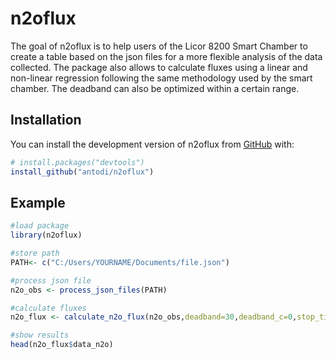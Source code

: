 
# n2oflux

<!-- badges: start -->
<!-- badges: end -->

The goal of n2oflux is to help users of the Licor 8200 Smart Chamber to create a table based on the json files for a more flexible analysis of the data collected. The package also allows to calculate fluxes using a linear and non-linear regression following the same methodology used by the smart chamber. The deadband can also be optimized within a certain range.

## Installation

You can install the development version of n2oflux from [GitHub](https://github.com/) with:


``` r
# install.packages("devtools")
install_github("antodi/n2oflux")
```

## Example

``` r
#load package
library(n2oflux)

#store path
PATH<- c("C:/Users/YOURNAME/Documents/file.json")

#process json file
n2o_obs <- process_json_files(PATH)

#calculate fluxes
n2o_flux <- calculate_n2o_flux(n2o_obs,deadband=30,deadband_c=0,stop_time_ag=120,offset_k="json",opt_db="no")

#show results
head(n2o_flux$data_n2o)
```

